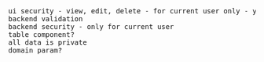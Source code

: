 <pre>
ui security - view, edit, delete - for current user only - yes
backend validation
backend security - only for current user
table component?
all data is private
domain param?
</pre>
